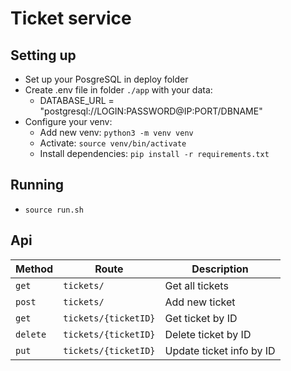 # Ticket service

## Setting up
- Set up your PosgreSQL in deploy folder
- Create .env file in folder `./app` with your data:
    - DATABASE_URL = "postgresql://LOGIN:PASSWORD@IP:PORT/DBNAME"
- Configure your venv: 
    - Add new venv: `python3 -m venv venv`
    - Activate: `source venv/bin/activate`
    - Install dependencies: `pip install -r requirements.txt`

## Running
- `source run.sh`

## Api
| Method | Route | Description |
| --- | --- | --- |
| `get` | `tickets/` | Get all tickets |
| `post` | `tickets/` | Add new ticket |
| `get` | `tickets/{ticketID}` | Get ticket by ID |
| `delete` | `tickets/{ticketID}` | Delete ticket by ID |
| `put` | `tickets/{ticketID}` | Update ticket info by ID |